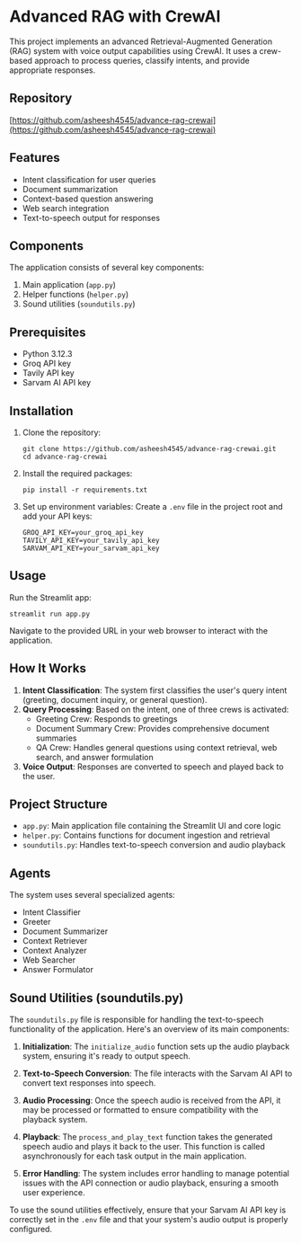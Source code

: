 # Advanced RAG with CrewAI

This project implements an advanced Retrieval-Augmented Generation (RAG) system with voice output capabilities using CrewAI. It uses a crew-based approach to process queries, classify intents, and provide appropriate responses.

## Repository

[https://github.com/asheesh4545/advance-rag-crewai](https://github.com/asheesh4545/advance-rag-crewai)

## Features

- Intent classification for user queries
- Document summarization
- Context-based question answering
- Web search integration
- Text-to-speech output for responses

## Components

The application consists of several key components:

1. Main application (`app.py`)
2. Helper functions (`helper.py`)
3. Sound utilities (`soundutils.py`)

## Prerequisites

- Python 3.12.3
- Groq API key
- Tavily API key
- Sarvam AI API key

## Installation

1. Clone the repository:
   ```
   git clone https://github.com/asheesh4545/advance-rag-crewai.git
   cd advance-rag-crewai
   ```

2. Install the required packages:
   ```
   pip install -r requirements.txt
   ```

3. Set up environment variables:
   Create a `.env` file in the project root and add your API keys:
   ```
   GROQ_API_KEY=your_groq_api_key
   TAVILY_API_KEY=your_tavily_api_key
   SARVAM_API_KEY=your_sarvam_api_key
   ```

## Usage

Run the Streamlit app:

```
streamlit run app.py
```

Navigate to the provided URL in your web browser to interact with the application.

## How It Works

1. **Intent Classification**: The system first classifies the user's query intent (greeting, document inquiry, or general question).
2. **Query Processing**: Based on the intent, one of three crews is activated:
   - Greeting Crew: Responds to greetings
   - Document Summary Crew: Provides comprehensive document summaries
   - QA Crew: Handles general questions using context retrieval, web search, and answer formulation
3. **Voice Output**: Responses are converted to speech and played back to the user.

## Project Structure

- `app.py`: Main application file containing the Streamlit UI and core logic
- `helper.py`: Contains functions for document ingestion and retrieval
- `soundutils.py`: Handles text-to-speech conversion and audio playback

## Agents

The system uses several specialized agents:

- Intent Classifier
- Greeter
- Document Summarizer
- Context Retriever
- Context Analyzer
- Web Searcher
- Answer Formulator

## Sound Utilities (soundutils.py)

The `soundutils.py` file is responsible for handling the text-to-speech functionality of the application. Here's an overview of its main components:

1. **Initialization**: The `initialize_audio` function sets up the audio playback system, ensuring it's ready to output speech.

2. **Text-to-Speech Conversion**: The file interacts with the Sarvam AI API to convert text responses into speech.

3. **Audio Processing**: Once the speech audio is received from the API, it may be processed or formatted to ensure compatibility with the playback system.

4. **Playback**: The `process_and_play_text` function takes the generated speech audio and plays it back to the user. This function is called asynchronously for each task output in the main application.

5. **Error Handling**: The system includes error handling to manage potential issues with the API connection or audio playback, ensuring a smooth user experience.

To use the sound utilities effectively, ensure that your Sarvam AI API key is correctly set in the `.env` file and that your system's audio output is properly configured.

